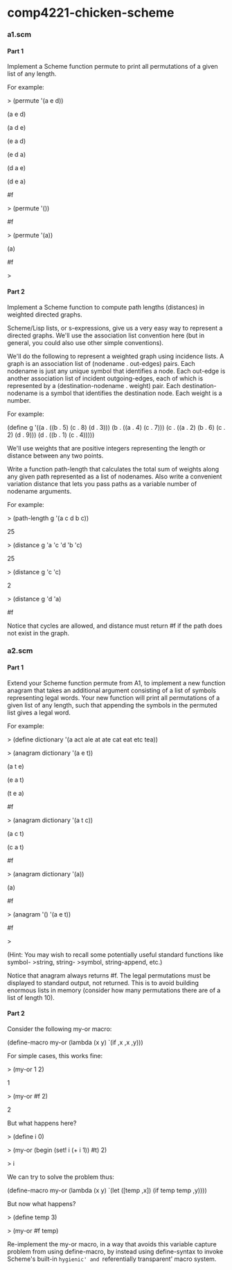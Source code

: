 # comp4221-chicken-scheme

### a1.scm
#### Part 1 

Implement a Scheme function permute to print all permutations of a given list of any length.

For example:


\> (permute '(a e d))

(a e d)

(a d e)

(e a d)

(e d a)

(d a e)

(d e a)

#f

\> (permute '())

#f

\> (permute '(a))

(a)

#f

\>

#### Part 2

Implement a Scheme function to compute path lengths (distances) in weighted directed graphs.

Scheme/Lisp lists, or s-expressions, give us a very easy way to represent a directed graphs. We'll use the association list convention here (but in general, you could also use other simple conventions).

We'll do the following to represent a weighted graph using incidence lists. A graph is an association list of (nodename . out-edges) pairs. Each nodename is just any unique symbol that identifies a node. Each out-edge is another association list of incident outgoing-edges, each of which is represented by a (destination-nodename . weight) pair. Each destination-nodename is a symbol that identifies the destination node. Each weight is a number.

For example:

(define g
  '((a . ((b . 5) (c . 8) (d . 3)))
   (b . ((a . 4) (c . 7)))
   (c . ((a . 2) (b . 6) (c . 2) (d . 9)))
   (d . ((b . 1) (c . 4)))))

We'll use weights that are positive integers representing the length or distance between any two points.

Write a function path-length that calculates the total sum of weights along any given path represented as a list of nodenames. Also write a convenient variation distance that lets you pass paths as a variable number of nodename arguments.

For example:


\> (path-length g '(a c d b c))

25

\> (distance g 'a 'c 'd 'b 'c)

25

\> (distance g 'c 'c)

2

\> (distance g 'd 'a)

#f

Notice that cycles are allowed, and distance must return #f if the path does not exist in the graph.

### a2.scm
#### Part 1

Extend your Scheme function permute from A1, to implement a new function anagram that takes an additional argument consisting of a list of symbols representing legal words. Your new function will print all permutations of a given list of any length, such that appending the symbols in the permuted list gives a legal word.

For example:


\> (define dictionary '(a act ale at ate cat eat etc tea))

\> (anagram dictionary '(a e t))

(a t e)

(e a t)

(t e a)

#f

\> (anagram dictionary '(a t c))

(a c t)

(c a t)

#f

\> (anagram dictionary '(a))

(a)

#f

\> (anagram '() '(a e t))

#f

\>

(Hint: You may wish to recall some potentially useful standard functions like symbol-
\>string, string-
\>symbol, string-append, etc.)

Notice that anagram always returns #f. The legal permutations must be displayed to standard output, not returned. This is to avoid building enormous lists in memory (consider how many permutations there are of a list of length 10).

#### Part 2

Consider the following my-or macro:

(define-macro my-or
  (lambda (x y) `(if ,x ,x ,y)))

For simple cases, this works fine:

\> (my-or 1 2)

1

\> (my-or #f 2)

2

But what happens here?

\> (define i 0)

\> (my-or
  (begin
    (set! i (+ i 1))
    #t)
  2)

\> i

We can try to solve the problem thus:

(define-macro my-or
  (lambda (x y)
    `(let ([temp ,x])
       (if temp temp ,y))))

But now what happens?


\> (define temp 3)

\> (my-or #f temp)

Re-implement the my-or macro, in a way that avoids this variable capture problem from using define-macro, by instead using define-syntax to invoke Scheme's built-in `hygienic' and `referentially transparent' macro system.
